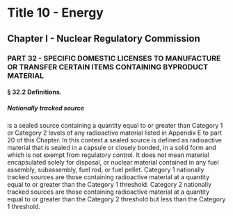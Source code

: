 
# Title 10 - Energy
## Chapter I - Nuclear Regulatory Commission
### PART 32 - SPECIFIC DOMESTIC LICENSES TO MANUFACTURE OR TRANSFER CERTAIN ITEMS CONTAINING BYPRODUCT MATERIAL
#### § 32.2 Definitions.
##### Nationally tracked source

is a sealed source containing a quantity equal to or greater than Category 1 or Category 2 levels of any radioactive material listed in Appendix E to part 20 of this Chapter. In this context a sealed source is defined as radioactive material that is sealed in a capsule or closely bonded, in a solid form and which is not exempt from regulatory control. It does not mean material encapsulated solely for disposal, or nuclear material contained in any fuel assembly, subassembly, fuel rod, or fuel pellet. Category 1 nationally tracked sources are those containing radioactive material at a quantity equal to or greater than the Category 1 threshold. Category 2 nationally tracked sources are those containing radioactive material at a quantity equal to or greater than the Category 2 threshold but less than the Category 1 threshold.
